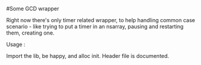 #Some GCD wrapper

Right now there's only timer related wrapper, to help handling common case scenario - like trying to put a timer in an nsarray, pausing and restarting them, creating one. 

Usage : 

Import the lib, be happy, and alloc init. Header file is documented.
